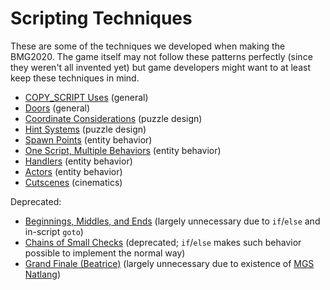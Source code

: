 # Scripting Techniques

These are some of the techniques we developed when making the BMG2020. The game itself may not follow these patterns perfectly (since they weren't all invented yet) but game developers might want to at least keep these techniques in mind.

- [COPY_SCRIPT Uses](../techniques/copy_script_uses) (general)
- [Doors](../techniques/doors) (general)
- [Coordinate Considerations](../techniques/coordinate_considerations) (puzzle design)
- [Hint Systems](../techniques/hint_systems) (puzzle design)
- [Spawn Points](../techniques/spawn_points) (entity behavior)
- [One Script, Multiple Behaviors](../techniques/one_script_multiple_behaviors) (entity behavior)
- [Handlers](../techniques/handlers) (entity behavior)
- [Actors](../techniques/actors) (entity behavior)
- [Cutscenes](../techniques/cutscenes) (cinematics)

Deprecated:

- [Beginnings, Middles, and Ends](../techniques/beginnings_middles_and_ends) (largely unnecessary due to `if`/`else` and in-script `goto`)
- [Chains of Small Checks](../techniques/chains_of_small_checks) (deprecated; `if`/`else` makes such behavior possible to implement the normal way)
- [Grand Finale (Beatrice)](../scripting_techniques/grand_finale_beatrice) (largely unnecessary due to existence of [MGS Natlang](../mgs/mgs_natlang))
